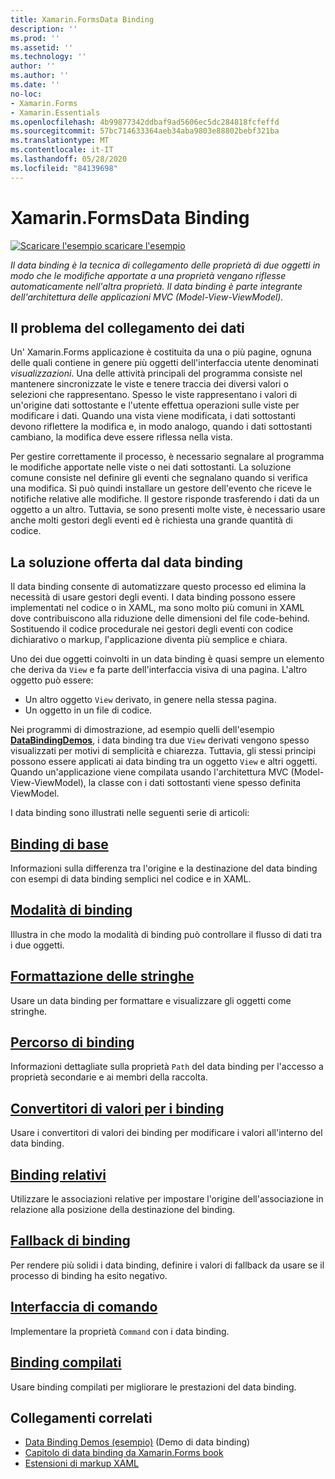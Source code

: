 ```yaml
---
title: Xamarin.FormsData Binding
description: ''
ms.prod: ''
ms.assetid: ''
ms.technology: ''
author: ''
ms.author: ''
ms.date: ''
no-loc:
- Xamarin.Forms
- Xamarin.Essentials
ms.openlocfilehash: 4b99877342ddbaf9ad5606ec5dc284818fcfeffd
ms.sourcegitcommit: 57bc714633364aeb34aba9803e88802bebf321ba
ms.translationtype: MT
ms.contentlocale: it-IT
ms.lasthandoff: 05/28/2020
ms.locfileid: "84139698"
---
```

# <a name="xamarinforms-data-binding"></a>Xamarin.FormsData Binding

[![Scaricare ](~/media/shared/download.png) l'esempio scaricare l'esempio](https://docs.microsoft.com/samples/xamarin/xamarin-forms-samples/databindingdemos)

_Il data binding è la tecnica di collegamento delle proprietà di due oggetti in modo che le modifiche apportate a una proprietà vengano riflesse automaticamente nell'altra proprietà. Il data binding è parte integrante dell'architettura delle applicazioni MVC (Model-View-ViewModel)._

## <a name="the-data-linking-problem"></a>Il problema del collegamento dei dati

Un' Xamarin.Forms applicazione è costituita da una o più pagine, ognuna delle quali contiene in genere più oggetti dell'interfaccia utente denominati *visualizzazioni*. Una delle attività principali del programma consiste nel mantenere sincronizzate le viste e tenere traccia dei diversi valori o selezioni che rappresentano. Spesso le viste rappresentano i valori di un'origine dati sottostante e l'utente effettua operazioni sulle viste per modificare i dati. Quando una vista viene modificata, i dati sottostanti devono riflettere la modifica e, in modo analogo, quando i dati sottostanti cambiano, la modifica deve essere riflessa nella vista.

Per gestire correttamente il processo, è necessario segnalare al programma le modifiche apportate nelle viste o nei dati sottostanti. La soluzione comune consiste nel definire gli eventi che segnalano quando si verifica una modifica. Si può quindi installare un gestore dell'evento che riceve le notifiche relative alle modifiche. Il gestore risponde trasferendo i dati da un oggetto a un altro. Tuttavia, se sono presenti molte viste, è necessario usare anche molti gestori degli eventi ed è richiesta una grande quantità di codice.

## <a name="the-data-binding-solution"></a>La soluzione offerta dal data binding

Il data binding consente di automatizzare questo processo ed elimina la necessità di usare gestori degli eventi. I data binding possono essere implementati nel codice o in XAML, ma sono molto più comuni in XAML dove contribuiscono alla riduzione delle dimensioni del file code-behind. Sostituendo il codice procedurale nei gestori degli eventi con codice dichiarativo o markup, l'applicazione diventa più semplice e chiara.

Uno dei due oggetti coinvolti in un data binding è quasi sempre un elemento che deriva da `View` e fa parte dell'interfaccia visiva di una pagina. L'altro oggetto può essere:

- Un altro oggetto `View` derivato, in genere nella stessa pagina.
- Un oggetto in un file di codice.

Nei programmi di dimostrazione, ad esempio quelli dell'esempio [**DataBindingDemos**](https://docs.microsoft.com/samples/xamarin/xamarin-forms-samples/databindingdemos), i data binding tra due `View` derivati vengono spesso visualizzati per motivi di semplicità e chiarezza. Tuttavia, gli stessi principi possono essere applicati ai data binding tra un oggetto `View` e altri oggetti. Quando un'applicazione viene compilata usando l'architettura MVC (Model-View-ViewModel), la classe con i dati sottostanti viene spesso definita ViewModel.

I data binding sono illustrati nelle seguenti serie di articoli:

## <a name="basic-bindings"></a>[Binding di base](basic-bindings.md)

Informazioni sulla differenza tra l'origine e la destinazione del data binding con esempi di data binding semplici nel codice e in XAML.

## <a name="binding-mode"></a>[Modalità di binding](binding-mode.md)

Illustra in che modo la modalità di binding può controllare il flusso di dati tra i due oggetti.

## <a name="string-formatting"></a>[Formattazione delle stringhe](string-formatting.md)

Usare un data binding per formattare e visualizzare gli oggetti come stringhe.

## <a name="binding-path"></a>[Percorso di binding](binding-path.md)

Informazioni dettagliate sulla proprietà `Path` del data binding per l'accesso a proprietà secondarie e ai membri della raccolta.

## <a name="binding-value-converters"></a>[Convertitori di valori per i binding](converters.md)

Usare i convertitori di valori dei binding per modificare i valori all'interno del data binding.

## <a name="relative-bindings"></a>[Binding relativi](relative-bindings.md)

Utilizzare le associazioni relative per impostare l'origine dell'associazione in relazione alla posizione della destinazione del binding.

## <a name="binding-fallbacks"></a>[Fallback di binding](binding-fallbacks.md)

Per rendere più solidi i data binding, definire i valori di fallback da usare se il processo di binding ha esito negativo.

## <a name="the-command-interface"></a>[Interfaccia di comando](commanding.md)

Implementare la proprietà `Command` con i data binding.

## <a name="compiled-bindings"></a>[Binding compilati](compiled-bindings.md)

Usare binding compilati per migliorare le prestazioni del data binding.

## <a name="related-links"></a>Collegamenti correlati

- [Data Binding Demos (esempio)](https://docs.microsoft.com/samples/xamarin/xamarin-forms-samples/databindingdemos) (Demo di data binding)
- [Capitolo di data binding da Xamarin.Forms book](~/xamarin-forms/creating-mobile-apps-xamarin-forms/summaries/chapter16.md)
- [Estensioni di markup XAML](~/xamarin-forms/xaml/markup-extensions/index.md)
